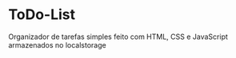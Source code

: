# ToDo-List
Organizador de tarefas simples feito com HTML, CSS e JavaScript armazenados no localstorage

